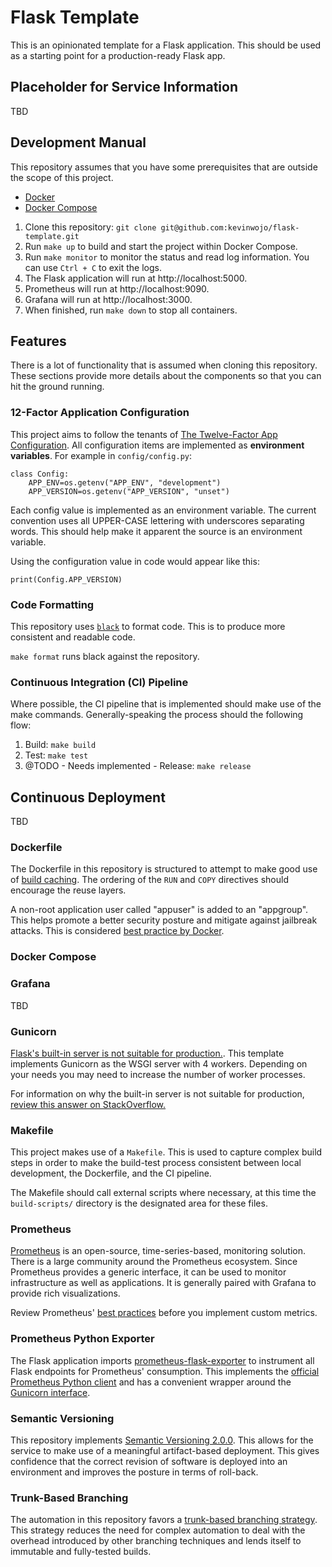 # Flask Template
This is an opinionated template for a Flask application. This should be used as a starting point for a 
production-ready Flask app.

## Placeholder for Service Information
TBD

## Development Manual
This repository assumes that you have some prerequisites that are outside the scope of this project.
 * [Docker](https://docs.docker.com/get-docker/)
 * [Docker Compose](https://docs.docker.com/compose/install/)

 1. Clone this repository: `git clone git@github.com:kevinwojo/flask-template.git`
 2. Run `make up` to build and start the project within Docker Compose.
 3. Run `make monitor` to monitor the status and read log information. You can use `Ctrl + C` to exit the logs.
 4. The Flask application will run at http://localhost:5000.
 5. Prometheus will run at http://localhost:9090.
 6. Grafana will run at http://localhost:3000.
 7. When finished, run `make down` to stop all containers.

## Features
There is a lot of functionality that is assumed when cloning this repository.
These sections provide more details about the components so that you can hit the ground running.

### 12-Factor Application Configuration
This project aims to follow the tenants of [The Twelve-Factor App Configuration](https://12factor.net/config).
All configuration items are implemented as **environment variables**. For example in `config/config.py`:

```
class Config:
    APP_ENV=os.getenv("APP_ENV", "development")
    APP_VERSION=os.getenv("APP_VERSION", "unset")
```

Each config value is implemented as an environment variable. The current convention uses all UPPER-CASE
lettering with underscores separating words. This should help make it apparent the source is an environment variable.

Using the configuration value in code would appear like this:

```
print(Config.APP_VERSION)
```


### Code Formatting
This repository uses [`black`](https://github.com/psf/black) to format code. This is to produce more consistent
and readable code.

`make format` runs black against the repository.

### Continuous Integration (CI) Pipeline
Where possible, the CI pipeline that is implemented should make use of the make commands.
Generally-speaking the process should the following flow:

 1. Build: `make build`
 2. Test: `make test`
 3. @TODO - Needs implemented - Release: `make release`

## Continuous Deployment
TBD


### Dockerfile
The Dockerfile in this repository is structured to attempt to make good use of [build caching](https://docs.docker.com/develop/develop-images/dockerfile_best-practices/#leverage-build-cache). The ordering of the `RUN` and `COPY` directives
should encourage the reuse layers.

A non-root application user called "appuser" is added to an "appgroup". This helps promote a better security posture
and mitigate against jailbreak attacks. This is considered [best practice by Docker](https://docs.docker.com/develop/develop-images/dockerfile_best-practices/#user).

### Docker Compose

### Grafana
TBD

### Gunicorn
[Flask's built-in server is not suitable for production.](https://flask.palletsprojects.com/en/1.1.x/deploying/). This 
template implements Gunicorn as the WSGI server with 4 workers. Depending on your needs you may need to increase the 
number of worker processes.

For information on why the built-in server is not suitable for production, [review this answer on StackOverflow.](https://stackoverflow.com/a/20862119)

### Makefile
This project makes use of a `Makefile`. This is used to capture complex build steps in order to make 
the build-test process consistent between local development, the Dockerfile, and the CI pipeline.

The Makefile should call external scripts where necessary, at this time the `build-scripts/` directory is
the designated area for these files.

### Prometheus
[Prometheus](https://prometheus.io/) is an open-source, time-series-based, monitoring solution. There is a large
community around the Prometheus ecosystem. Since Prometheus provides a generic interface, it can be used to 
monitor infrastructure as well as applications. It is generally paired with Grafana to provide rich visualizations.

Review Prometheus' [best practices](https://prometheus.io/docs/practices/naming/) before you implement custom metrics.

### Prometheus Python Exporter
The Flask application imports [prometheus-flask-exporter](https://pypi.org/project/prometheus-flask-exporter/)
to instrument all Flask endpoints for Prometheus' consumption. This implements the [official Prometheus Python client](https://github.com/prometheus/client_python) and has a convenient wrapper around the [Gunicorn interface](https://github.com/prometheus/client_python#multiprocess-mode-gunicorn).

### Semantic Versioning
This repository implements [Semantic Versioning 2.0.0](https://semver.org/). This allows for 
the service to make use of a meaningful artifact-based deployment. This gives confidence that the correct
revision of software is deployed into an environment and improves the posture in terms of roll-back.

### Trunk-Based Branching
The automation in this repository favors a [trunk-based branching strategy](https://trunkbaseddevelopment.com/).
This strategy reduces the need for complex automation to deal with the overhead introduced by other branching techniques
and lends itself to immutable and fully-tested builds.
